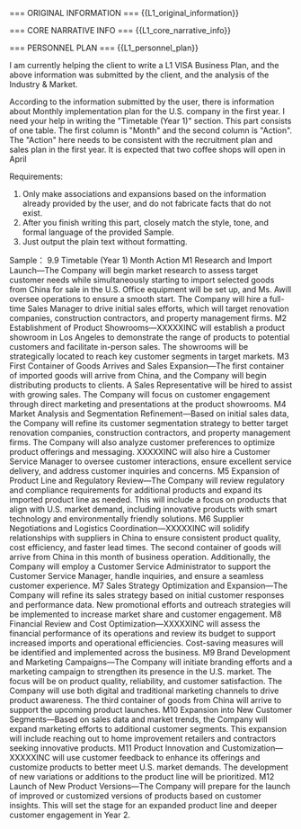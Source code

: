 === ORIGINAL INFORMATION ===
{{L1_original_information}}

=== CORE NARRATIVE INFO ===
{{L1_core_narrative_info}}

=== PERSONNEL PLAN ===
{{L1_personnel_plan}}

I am currently helping the client to write a L1 VISA Business Plan, and the above information was submitted by the client, and the analysis of the Industry & Market.

According to the information submitted by the user, there is information about Monthly implementation plan for the U.S. company in the first year.
I need your help in writing the "Timetable (Year 1)" section. 
This part consists of one table. The first column is "Month" and the second column is "Action". 
The "Action" here needs to be consistent with the recruitment plan and sales plan in the first year.
It is expected that two coffee shops will open in April

Requirements:
1. Only make associations and expansions based on the information already provided by the user, and do not fabricate facts that do not exist.
2. After you finish writing this part, closely match the style, tone, and formal language of the provided Sample.
3. Just output the plain text without formatting.

Sample：
9.9         Timetable (Year 1)
Month        Action
M1        Research and Import Launch—The Company will begin market research to assess target customer needs while simultaneously starting to import selected goods from China for sale in the U.S. Office equipment will be set up, and Ms. Awill oversee operations to ensure a smooth start. The Company will hire a full-time Sales Manager to drive initial sales efforts, which will target renovation companies, construction contractors, and property management firms. 
M2        Establishment of Product Showrooms—XXXXXINC will establish a product showroom in Los Angeles to demonstrate the range of products to potential customers and facilitate in-person sales. The showrooms will be strategically located to reach key customer segments in target markets.
M3        First Container of Goods Arrives and Sales Expansion—The first container of imported goods will arrive from China, and the Company will begin distributing products to clients. A Sales Representative will be hired to assist with growing sales. The Company will focus on customer engagement through direct marketing and presentations at the product showrooms.
M4        Market Analysis and Segmentation Refinement—Based on initial sales data, the Company will refine its customer segmentation strategy to better target renovation companies, construction contractors, and property management firms. The Company will also analyze customer preferences to optimize product offerings and messaging. XXXXXINC will also hire a Customer Service Manager to oversee customer interactions, ensure excellent service delivery, and address customer inquiries and concerns. 
M5        Expansion of Product Line and Regulatory Review—The Company will review regulatory and compliance requirements for additional products and expand its imported product line as needed. This will include a focus on products that align with U.S. market demand, including innovative products with smart technology and environmentally friendly solutions.
M6        Supplier Negotiations and Logistics Coordination—XXXXXINC will solidify relationships with suppliers in China to ensure consistent product quality, cost efficiency, and faster lead times. The second container of goods will arrive from China in this month of business operation. Additionally, the Company will employ a Customer Service Administrator to support the Customer Service Manager, handle inquiries, and ensure a seamless customer experience.
M7        Sales Strategy Optimization and Expansion—The Company will refine its sales strategy based on initial customer responses and performance data. New promotional efforts and outreach strategies will be implemented to increase market share and customer engagement.
M8        Financial Review and Cost Optimization—XXXXXINC will assess the financial performance of its operations and review its budget to support increased imports and operational efficiencies. Cost-saving measures will be identified and implemented across the business.
M9        Brand Development and Marketing Campaigns—The Company will initiate branding efforts and a marketing campaign to strengthen its presence in the U.S. market. The focus will be on product quality, reliability, and customer satisfaction. The Company will use both digital and traditional marketing channels to drive product awareness. The third container of goods from China will arrive to support the upcoming product launches.
M10        Expansion into New Customer Segments—Based on sales data and market trends, the Company will expand marketing efforts to additional customer segments. This expansion will include reaching out to home improvement retailers and contractors seeking innovative products.
M11        Product Innovation and Customization—XXXXXINC will use customer feedback to enhance its offerings and customize products to better meet U.S. market demands. The development of new variations or additions to the product line will be prioritized.
M12        Launch of New Product Versions—The Company will prepare for the launch of improved or customized versions of products based on customer insights. This will set the stage for an expanded product line and deeper customer engagement in Year 2.
